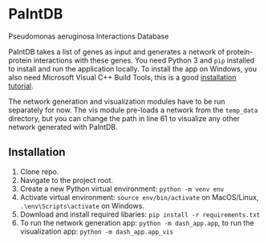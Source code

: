 # PaIntDB
Pseudomonas aeruginosa Interactions Database

PaIntDB takes a list of genes as input and generates a network of protein-protein interactions with these genes. You need Python 3 and `pip` installed to install and run the application locally. To install the app on Windows, you also need Microsoft Visual C++ Build Tools, this is a good [installation tutorial](https://www.scivision.co/python-windows-visual-c-14-required/).

The network generation and visualization modules have to be run separately for now. The vis module pre-loads a network from the `temp_data` directory, but you can change the path in line 61 to visualize any other network generated with PaIntDB.  

## Installation
1. Clone repo.
2. Navigate to the project root.
3. Create a new Python virtual environment:  `python -m venv env`
4. Activate virtual environment: `source env/bin/activate` on MacOS/Linux, `.\env\Scripts\activate` on Windows.
5. Download and install required libaries: `pip install -r requirements.txt`
6. To run the network generation app: `python -m dash_app.app`, to run the visualization app: `python -m dash_app.app_vis`
